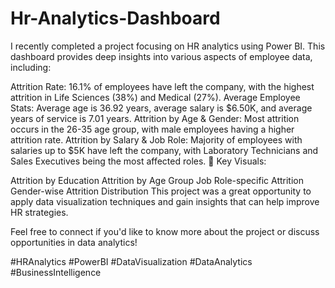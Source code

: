 # Hr-Analytics-Dashboard

I recently completed a project focusing on HR analytics using Power BI. This dashboard provides deep insights into various aspects of employee data, including:

Attrition Rate: 16.1% of employees have left the company, with the highest attrition in Life Sciences (38%) and Medical (27%).
Average Employee Stats: Average age is 36.92 years, average salary is $6.50K, and average years of service is 7.01 years.
Attrition by Age & Gender: Most attrition occurs in the 26-35 age group, with male employees having a higher attrition rate.
Attrition by Salary & Job Role: Majority of employees with salaries up to $5K have left the company, with Laboratory Technicians and Sales Executives being the most affected roles.
💼 Key Visuals:

Attrition by Education
Attrition by Age Group
Job Role-specific Attrition
Gender-wise Attrition Distribution
This project was a great opportunity to apply data visualization techniques and gain insights that can help improve HR strategies.

Feel free to connect if you'd like to know more about the project or discuss opportunities in data analytics!

#HRAnalytics #PowerBI #DataVisualization #DataAnalytics #BusinessIntelligence
